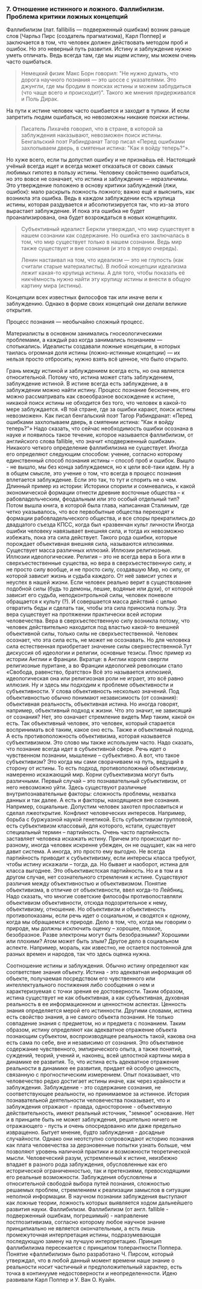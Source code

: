 ### 7. Отношение истинного и ложного. Фаллибилизм. Проблема критики ложных концепций

Фаллибилизм (лат. fallibilis — подверженный ошибкам) возник раньше слов [Чарльз Пирс (создатель прагматизма), Карл Поппер] и заключается в том, что человек должен действовать методом проб и ошибок.
Но это неверный путь развития.
Истину и заблуждение нужно уметь отличать.
Ведь всегда там, где мы ищем истину, мы можем очень часто ошибаться.

> Немецкий физик Макс Борн говорил: "Не нужно думать, что дорога научного познания — это шоссе с указателями. Это джунгли, где мы бродим в поисках истины и можем заблудиться (что чаще всего и происходит)".
> Такого же мнения придерживался и Поль Дирак.

На пути к истине человек часто ошибается и заходит в тупики.
И если запретить людям ошибаться, но невозможны никакие поиски истины.
> Писатель Лихачёв говорил, что в стране, в которой за заблуждения наказывают, невозможен поиск истины.
> Бенгальский поэт Рабиндранат Тагор писал «Перед ошибками захлопываем дверь, в смятеньи истина: "Как я войду теперь?"».

Но хуже всего, если ты допустил ошибку и не признаёшь её.
Настоящий учёный всегда ищет и всегда может отказаться от своих самых любимых гипотез в пользу истины.
Человеку свойственно ошибаться, но это вовсе не означает, что истина и заблуждение — неразличимы.
Это утверждение положено в основу критики заблуждений (лжи, ошибок): мало раскрыть ложность ложного; важно ещё и выяснить, как возникла эта ошибка.
Ведь в каждом заблуждении есть крупица истины, которая раздувается и абсолютизируется так, что из-за этого вырастает заблуждение.
И пока эта ошибка не будет проанализирована, она будет возрождаться в новых концепциях.
> Субъективный идеалист Беркли утверждал, что мир существует в нашем сознании как содержание.
> Но ошибка его заключалась в том, что мир существует _только_ в нашем сознании.
> Ведь мир также существует и вне сознания (и это в первую очередь).
>
> Ленин настаивал на том, что идеализм — это не глупость (как считали старые материалисты).
> В любой концепции идеализма лежит какая-то крупица истины.
> А для того, чтобы показать её никчёмность нужно найти эту крупицу истины и внести в общую картину мира (истины).

Концепции всех известных философов так или иначе вели к заблуждению.
Однако в форме своих концепций они делали великие открытия.

Процесс познания — необычайно сложный процесс.

Материалисты в основном занимались гносеологическими проблемами, а каждый раз когда занимались познанием — спотыкались.
Идеалисты создавали ложные концепции, в которых таилась огромная доля истины (ложно-истинные концепции) — их нельзя просто отбросить; нужно взять всё ценное, что было открыто.

Грань между истиной и заблуждением всегда есть, но она является относительной. Потому что, истина может стать заблуждением, заблуждение истиной. В истине всегда есть заблуждение, а в заблуждении можно найти истину. Процесс познание бесконечен, его можно рассматривать как своеобразное восхождение к истине, никакой поиск истины не обходится без того, что человек в какой-то мере заблуждается. «В той стране, где за ошибки карают, поиск истины невозможен». Как писал бенгальский поэт Тагор Рабиндранат: «Перед ошибками захлопываем дверь, в смятении истина: "Как я войду теперь?"» Надо сказать, что сейчас необходимость ошибки осознана в науке и появилось такое течение, которое называется фаллибилизм, от английского слова fallible, что значит «подверженный ошибкам». Никакого четкого определение фаллибилизма не существует. Иногда его определяют следующим способом: учение, согласно которому единственный способ познания истины – способ проб и ошибок. Вышло - не вышло, мы без конца заблуждаемся, но к цели всё-таки идем. Ну а в общем смысле, это учение о том, что всегда в процесс познания вплетается заблуждение. Если это так, то тут и спорить не о чем. Длинный пример из истории: Историки спорили и сомневались, к какой экономической формации отнести древние восточные общества – к рабовладельческим, феодальным или это особый отдельный тип? Потом вышла книга, в которой была глава, написанная Сталиным, где четко указывалось, что все первобытные общества переходят к формации рабовладельческого общества, и все споры прекратились до двадцатого съезда КПСС, когда был «развенчан культ личности Иногда ошибки человеку навязывает внешняя сила, и тогда их невозможно избежать, пока эта сила действует. Такого рода ошибки, которые порождает объективная внешняя сила, называются иллюзиями. Существует масса различных иллюзий. Иллюзии религиозные. Иллюзии идеологические. Религия – это не всегда вера в Бога или в сверхъестественные существа, но вера в сверхъестественную силу, и не просто силу вообще, и не просто силу, создавшую Мир, но силу, от которой зависит жизнь и судьба каждого. От неё зависит успех и неуспех в нашей жизни. Если человек реально верит в существование подобной силы (будь то демоны, лешие, водяные или духи), от которой зависит его судьба, неподконтрольной силы, человек поневоле обращается к культу (?). И совершается масса действий с целью отвратить беды и сделать так, чтобы эта сила приносила пользу. Эта вера существует на протяжении практически всей истории человечества. Вера в сверхъестественную силу возникла потому, что человек действительно находится под властью какой-то внешней объективной силы, только силы не сверхъестественной. Человек осознает, что эта сила есть, не может не осознавать. Но для человека сила естественная приобретает значение силы сверхестественной.Тут дискуссия об идеологии и религии, основные тезисы. Плюс пример из истории Англии и Франции. Вкратце: в Англии короля свергли религиозные пуритане, а во Франции идеологией революции стало «Свобода, равенство, братство» Всё это называется иллюзией, идеологическая она или религиозная роли не играет, это всё равно иллюзия. Ну и здесь мы подходим к проблеме объективности и субъективности. У слова объективность несколько значений. Под объективностью обычно понимают независимость (от сознания): объективная реальность, объективная истина. Но иногда говорят, например, объективный подход к жизни. Что это значит, не зависящий от сознания? Нет, это означает стремление видеть Мир таким, какой он есть. Так объективный человек, это человек, который старается воспринимать всё таким, какое оно есть. Также и объективный подход. А есть противоположность объективизма, которая называется субъективизмом. Это слово мы также используем часто. Надо сказать, что познание всегда идет в субъективной сфере. Речь идет о чувственном познании, мышление – субъективно. А вот, что такое субъективизм? Это когда мы сами сворачиваем на путь, ведущий в сторону от истины. То есть подход, противоположный объективизму, намеренно искажающий мир. Корни субъективизма могут быть различными. Первый случай – это познавательный субъективизм, от него невозможно уйти. Здесь существуют различные внутрипознавательные факторы: сложность проблемы, нехватка данных и так далее. А есть и факторы, находящиеся вне сознания. Например, социальные. Допустим человек захотел прославиться и сделал лжеоткрытие. Конфликт человеческих интересов. Например, борьба с буржуазной наукой генетикой. Есть субъективизм групповой, есть субъективизм классовый, для которого, кстати, существует специальный термин – партийность. Очень часто партийность заставляет человека искажать истину. Причем это происходит по-разному, иногда человек искренне убежден, он не ощущает, как на него давит система. А иногда, это просто ему выгодно. Не всегда партийность приводит к субъективизму, если интересы класса требуют, чтобы истину искажали – тогда, да. Но бывает и наоборот, истина для класса выгоднее. Это объективистская партийность. Но и в том и в другом случае, нет сознательного стремления к истине. Существуют различия между объективностью и объективизмом. Понятие объективизма, в отличие от объективности, ввел когда-то Лейбниц. Надо сказать, что многие советские философы противопоставляли объективизм объективности, отсюда подозрительное к нему, объективизму, отношение. Но объективизм и объективность противопоказаны, если речь идет о социальном, и сводятся к одному, когда мы обращаемся к природе. Дело в том, что, когда мы говорим о природе, мы должны исключить оценку – хорошее, плохое, безобразное. Разве электроны могут быть безобразными? Хорошими или плохими? Атом может быть злым? Другое дело в социальном аспекте. Например, мораль, как известно, не остается постоянной для разных времен и народов, так что здесь оценка нужна.

Соотношение истины и заблуждения. Обычно истину определяют как соответствие знания объекту. Истина - это адекватная информация об объекте, получаемая посредством его чувственного или интеллектуального постижения либо сообщения о нем и характеризуемая с точки зрения ее достоверности. Таким образом, истина существует не как объективная, а как субъективная, духовная реальность в ее информационном и ценностном аспектах. Ценность знания определяется мерой его истинности. Другими словами, истина есть свойство знания, а не самого объекта познания. Не только совпадение знания с предметом, но и предмета с познанием.
Таким образом, истину определяют как адекватное отражение объекта познающим субъектом, воспроизводящее реальность такой, какова она есть сама по себе, вне и независимо от сознания. Это объективное содержание чувственного, эмпирического опыта, а также понятий, суждений, теорий, учений и, наконец, всей целостной картины мира в динамике ее развития. То, что истина есть адекватное отражение реальности в динамике ее развития, придает ей особую ценность, связанную с прогностическим измерением.
Опыт показывает, что человечество редко достигает истины иначе, как через крайности и заблуждения. Заблуждение - это содержание сознания, не соответствующее реальности, но принимаемое за истинное. История познавательной деятельности человечества показывает, что и заблуждения отражают - правда, односторонне - объективную действительность, имеют реальный источник, "земное" основание. Нет и в принципе быть не может заблуждения, решительно ничего не отражающего - пусть и очень опосредованно или даже предельно извращенно.
Бытует мнение, будто заблуждения - досадные случайности. Однако они неотступно сопровождают историю познания как плата человечества за дерзновенные попытки узнать больше, чем позволяют уровень наличной практики и возможности теоретической мысли. Человеческий разум, устремленный к истине, неизбежно впадает в разного рода заблуждения, обусловленные как его исторической ограниченностью, так и претензиями, превосходящими его реальные возможности.
Заблуждения обусловлены и относительной свободой выбора путей познания, сложностью решаемых проблем, стремлением к реализации замыслов в ситуации неполной информации. В научном познании заблуждения выступают как ложные теории, ложность которых выявляется ходом дальнейшего развития науки.
Фаллибилизм. Фаллибилизм (от англ. fallible - подверженный ошибкам, погрешимый) - направление постпозитивизма, согласно которому любое научное знание принципиально не является окончательным, а есть лишь промежуточная интерпретация истины, подразумевающая последующую замену на лучшую интерпретацию. Принцип фаллибилизма пересекается с принципом толерантности Поппера. Понятие «фаллибилизм» было разработано Ч. Пирсом, который утверждал, что в любой данный момент времени наше знание о реальности носит частичный и предположительный характер, есть точка в континууме недостоверности и неопределенности. Идею развивали Карл Поппер и У. Ван О. Куайн.

